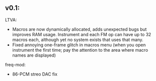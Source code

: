 ## v0.1:
LTVA:
- Macros are now dynamically allocated, adds unexpected bugs but improves RAM usage. Instrument and each FM op can have up to 32 macros each, although yet no system exists that uses that many.
- Fixed annoying one-frame glitch in macros menu (when you open instrument the first time; pay the attention to the area where macro names are displayed)

freq-mod:

- 86-PCM streo DAC fix
